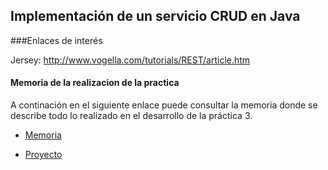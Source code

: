## Implementación de un servicio CRUD en Java

###Enlaces de interés

Jersey: http://www.vogella.com/tutorials/REST/article.htm

#### Memoria de la realizacion de la practica

A continación en el siguiente enlace puede consultar la memoria donde se describe todo lo realizado en el desarrollo de la práctica 3.

- [Memoria](https://github.com/STiago/DSS/blob/master/practica3/memoria.pdf) 

- [Proyecto](https://github.com/STiago/DSS/tree/master/practica3/SantiagoMariaVictoria-P3)
